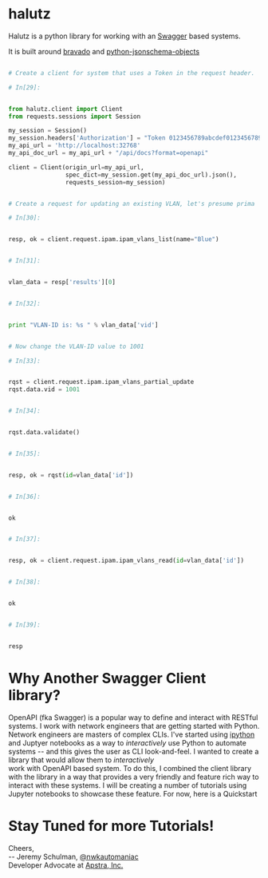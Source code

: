 # halutz

Halutz is a python library for working with an [Swagger](https://swagger.io/) based systems.


It is built around [bravado](https://github.com/Yelp/bravado) and
 [python-jsonschema-objects](https://github.com/cwacek/python-jsonschema-objects)


````python

# Create a client for system that uses a Token in the request header.  We create a requests Session instance and pass this to `halutlz` when creating the client.

# In[29]:


from halutz.client import Client
from requests.sessions import Session

my_session = Session()
my_session.headers['Authorization'] = "Token 0123456789abcdef0123456789abcdef01234567"
my_api_url = 'http://localhost:32768'
my_api_doc_url = my_api_url + "/api/docs?format=openapi"

client = Client(origin_url=my_api_url, 
                spec_dict=my_session.get(my_api_doc_url).json(),
                requests_session=my_session)


# Create a request for updating an existing VLAN, let's presume prima

# In[30]:


resp, ok = client.request.ipam.ipam_vlans_list(name="Blue")


# In[31]:


vlan_data = resp['results'][0]


# In[32]:


print "VLAN-ID is: %s " % vlan_data['vid']


# Now change the VLAN-ID value to 1001

# In[33]:


rqst = client.request.ipam.ipam_vlans_partial_update
rqst.data.vid = 1001


# In[34]:


rqst.data.validate()


# In[35]:


resp, ok = rqst(id=vlan_data['id'])


# In[36]:


ok


# In[37]:


resp, ok = client.request.ipam.ipam_vlans_read(id=vlan_data['id'])


# In[38]:


ok


# In[39]:


resp


````



# Why Another Swagger Client library?

OpenAPI (fka Swagger) is a popular way to define and interact with RESTful systems. I work with
network engineers that are getting started with Python.  Network engineers are masters of
complex CLIs.  I've started using [ipython](https://ipython.org/) and Juptyer notebooks
as a way to *interactively* use Python to automate systems -- and this gives the user
as CLI look-and-feel.  I wanted to create a library that would allow them to *interactively*  
work with OpenAPI based system.  To do this, I combined the 
 client library with the  library in a way that provides
a very friendly and feature rich way to interact with these systems.  I will be creating a number of
tutorials using Jupyter notebooks to showcase these feature.  For now, here is a Quickstart  


# Stay Tuned for more Tutorials!

Cheers,
<br>
-- Jeremy Schulman, [@nwkautomaniac](https://twitter.com/nwkautomaniac)
<br>
Developer Advocate at [Apstra, Inc.](www.apstra.com)
